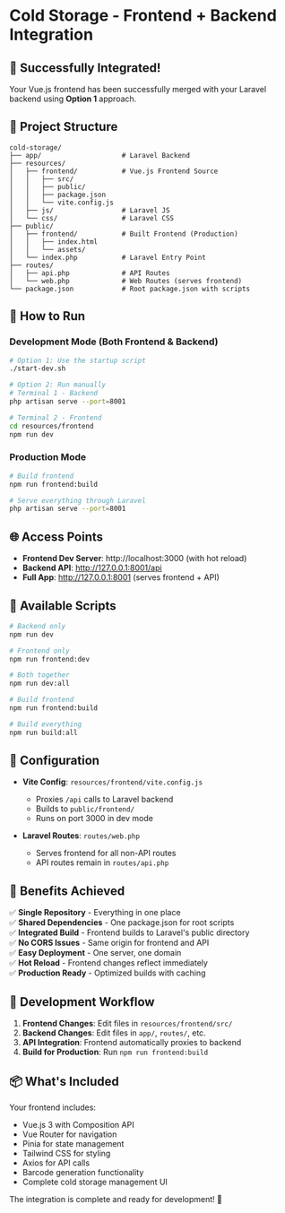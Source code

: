 # Cold Storage - Frontend + Backend Integration

## 🎉 Successfully Integrated!

Your Vue.js frontend has been successfully merged with your Laravel backend using **Option 1** approach.

## 📁 Project Structure

```
cold-storage/
├── app/                    # Laravel Backend
├── resources/
│   ├── frontend/           # Vue.js Frontend Source
│   │   ├── src/
│   │   ├── public/
│   │   ├── package.json
│   │   └── vite.config.js
│   ├── js/                 # Laravel JS
│   └── css/                # Laravel CSS
├── public/
│   ├── frontend/           # Built Frontend (Production)
│   │   ├── index.html
│   │   └── assets/
│   └── index.php           # Laravel Entry Point
├── routes/
│   ├── api.php             # API Routes
│   └── web.php             # Web Routes (serves frontend)
└── package.json            # Root package.json with scripts
```

## 🚀 How to Run

### Development Mode (Both Frontend & Backend)

```bash
# Option 1: Use the startup script
./start-dev.sh

# Option 2: Run manually
# Terminal 1 - Backend
php artisan serve --port=8001

# Terminal 2 - Frontend
cd resources/frontend
npm run dev
```

### Production Mode

```bash
# Build frontend
npm run frontend:build

# Serve everything through Laravel
php artisan serve --port=8001
```

## 🌐 Access Points

- **Frontend Dev Server**: http://localhost:3000 (with hot reload)
- **Backend API**: http://127.0.0.1:8001/api
- **Full App**: http://127.0.0.1:8001 (serves frontend + API)

## 📝 Available Scripts

```bash
# Backend only
npm run dev

# Frontend only
npm run frontend:dev

# Both together
npm run dev:all

# Build frontend
npm run frontend:build

# Build everything
npm run build:all
```

## 🔧 Configuration

- **Vite Config**: `resources/frontend/vite.config.js`
  - Proxies `/api` calls to Laravel backend
  - Builds to `public/frontend/`
  - Runs on port 3000 in dev mode

- **Laravel Routes**: `routes/web.php`
  - Serves frontend for all non-API routes
  - API routes remain in `routes/api.php`

## 🎯 Benefits Achieved

✅ **Single Repository** - Everything in one place  
✅ **Shared Dependencies** - One package.json for root scripts  
✅ **Integrated Build** - Frontend builds to Laravel's public directory  
✅ **No CORS Issues** - Same origin for frontend and API  
✅ **Easy Deployment** - One server, one domain  
✅ **Hot Reload** - Frontend changes reflect immediately  
✅ **Production Ready** - Optimized builds with caching  

## 🔄 Development Workflow

1. **Frontend Changes**: Edit files in `resources/frontend/src/`
2. **Backend Changes**: Edit files in `app/`, `routes/`, etc.
3. **API Integration**: Frontend automatically proxies to backend
4. **Build for Production**: Run `npm run frontend:build`

## 📦 What's Included

Your frontend includes:
- Vue.js 3 with Composition API
- Vue Router for navigation
- Pinia for state management
- Tailwind CSS for styling
- Axios for API calls
- Barcode generation functionality
- Complete cold storage management UI

The integration is complete and ready for development! 🎉
